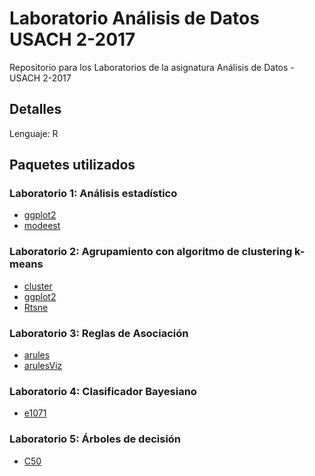 # Laboratorio Análisis de Datos USACH 2-2017

Repositorio para los Laboratorios de la asignatura Análisis de Datos - USACH 2-2017

## Detalles

Lenguaje: R

## Paquetes utilizados

### Laboratorio 1: Análisis estadístico

* [ggplot2](https://cran.r-project.org/web/packages/ggplot2/ggplot2.pdf)
* [modeest](https://cran.r-project.org/web/packages/modeest/modeest.pdf)

### Laboratorio 2: Agrupamiento con algoritmo de clustering k-means

* [cluster](https://cran.r-project.org/web/packages/cluster/cluster.pdf)
* [ggplot2](https://cran.r-project.org/web/packages/ggplot2/ggplot2.pdf)
* [Rtsne](https://cran.r-project.org/web/packages/Rtsne/Rtsne.pdf)

### Laboratorio 3: Reglas de Asociación

* [arules](https://cran.r-project.org/web/packages/arules/arules.pdf)
* [arulesViz](https://cran.r-project.org/web/packages/arulesViz/arulesViz.pdf)

### Laboratorio 4: Clasificador Bayesiano

* [e1071](https://cran.r-project.org/web/packages/e1071/e1071.pdf)

### Laboratorio 5: Árboles de decisión

* [C50](https://cran.r-project.org/web/packages/C50/C50.pdf)
